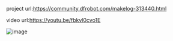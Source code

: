 project url:https://community.dfrobot.com/makelog-313440.html


video url:https://youtu.be/fbkvl0cvo1E





![image](https://github.com/user-attachments/assets/de8a9c16-c948-46d8-adca-66131797f89b)
